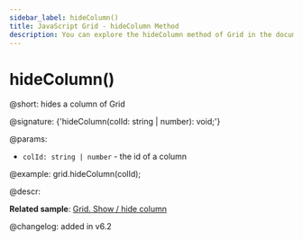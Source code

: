```yaml
---
sidebar_label: hideColumn()
title: JavaScript Grid - hideColumn Method 
description: You can explore the hideColumn method of Grid in the documentation of the DHTMLX JavaScript UI library. Browse developer guides and API reference, try out code examples and live demos, and download a free 30-day evaluation version of DHTMLX Suite.
---
```


# hideColumn()

@short: hides a column of Grid

@signature: {'hideColumn(colId: string | number): void;'}

@params:
- `colId: string | number` - the id of a column

@example:
grid.hideColumn(colId);

@descr:

**Related sample**: [Grid. Show / hide column](https://snippet.dhtmlx.com/n4zjwsqj)

@changelog: added in v6.2

[comment]: # (@relatedapi: grid/api/grid_showcolumn_method.md)

[comment]: # (@related: grid/usage.md#hidingshowing-a-column)

